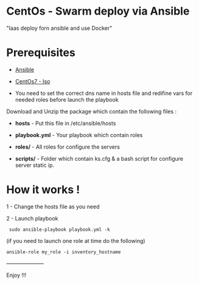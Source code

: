 # CentOs - Swarm deploy via Ansible 

"Iaas deploy forn ansible and use Docker"

 # Prerequisites 
    
* [Ansible](http://docs.ansible.com/ansible/latest/installation_guide/intro_installation.html)
    
* [CentOs7 - Iso](http://isoredirect.centos.org/centos/7/isos/x86_64/CentOS-7-x86_64-Minimal-1708.iso)

* You need to set the correct dns name in hosts file and redifine vars for needed roles before launch the playbook

Download and Unzip the package which contain the following files :

* **hosts** - Put this file in /etc/ansible/hosts

* **playbook.yml** - Your playbook which contain roles

* **roles/** - All roles for configure the servers

* **scripts/** - Folder which contain ks.cfg & a bash script for configure server static ip.

# How it works ! 

1 - Change the hosts file as you need

2 -  Launch playbook

     sudo ansible-playbook playbook.yml -k

(if you need to launch one role at time do the following) 

    ansible-role my_role -i inventory_hostname

———————

Enjoy !!!

